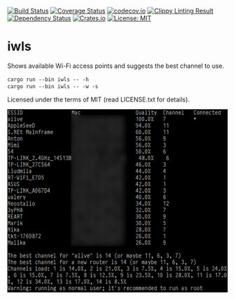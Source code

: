[![Build Status](https://api.travis-ci.org/alopatindev/iwls.svg?branch=master)](https://travis-ci.org/alopatindev/iwls)
[![Coverage Status](https://coveralls.io/repos/github/alopatindev/iwls/badge.svg?branch=master)](https://coveralls.io/github/alopatindev/iwls?branch=master)
[![codecov.io](http://codecov.io/github/alopatindev/iwls/coverage.svg?branch=master)](https://codecov.io/github/alopatindev/iwls?branch=master)
[![Clippy Linting Result](https://clippy.bashy.io/github/alopatindev/iwls/master/badge.svg)](https://clippy.bashy.io/github/alopatindev/iwls/master/log)
[![Dependency Status](https://dependencyci.com/github/alopatindev/iwls/badge)](https://dependencyci.com/github/alopatindev/iwls)
[![Crates.io](https://img.shields.io/crates/v/iwls.svg)](https://crates.io/crates/iwls)
[![License: MIT](https://img.shields.io/badge/license-MIT-blue.svg)](LICENSE.txt)

iwls
====

Shows available Wi-Fi access points and suggests the best channel to use.

```
cargo run --bin iwls -- -h
cargo run --bin iwls -- -w -s
```

Licensed under the terms of MIT (read LICENSE.txt for details).

![Screenshot](https://raw.githubusercontent.com/alopatindev/assets/master/iwls.png)
